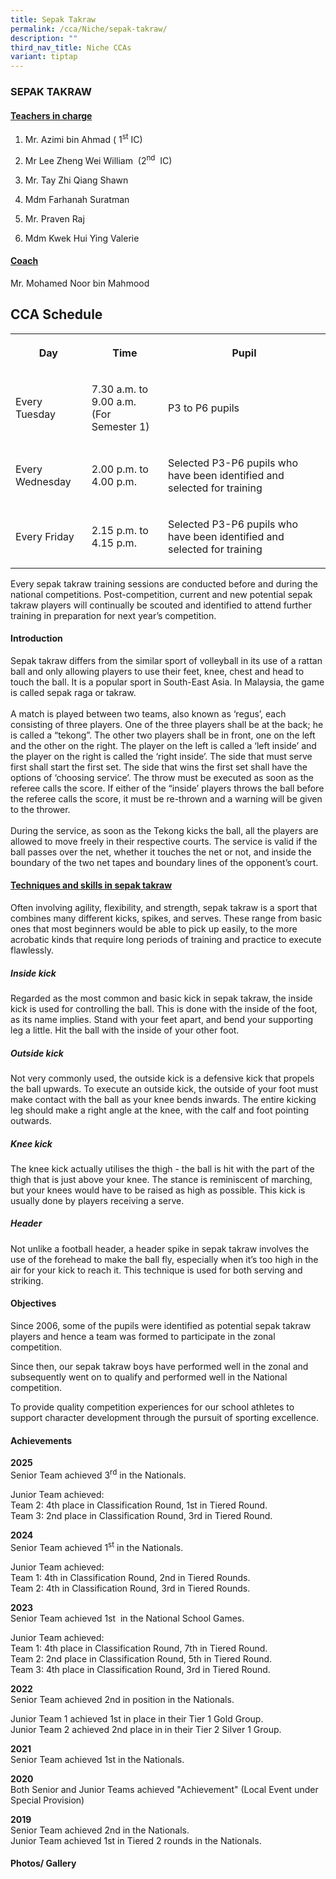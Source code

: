 ```yaml
---
title: Sepak Takraw
permalink: /cca/Niche/sepak-takraw/
description: ""
third_nav_title: Niche CCAs
variant: tiptap
---
```

<h3>SEPAK TAKRAW</h3>
<h4><strong><u>Teachers in charge</u></strong></h4>
<ol data-tight="true" class="tight">
<li>
<p>Mr. Azimi bin Ahmad ( 1<sup>st</sup> IC)</p>
</li>
<li>
<p>Mr Lee Zheng Wei William&nbsp; (2<sup>nd</sup>&nbsp; IC)&nbsp;&nbsp;&nbsp;&nbsp;&nbsp;&nbsp;&nbsp;&nbsp;&nbsp;&nbsp;&nbsp;&nbsp;&nbsp;&nbsp;&nbsp;&nbsp;&nbsp;&nbsp;&nbsp;</p>
</li>
<li>
<p>Mr. Tay Zhi Qiang Shawn</p>
</li>
<li>
<p>Mdm Farhanah Suratman</p>
</li>
<li>
<p>Mr. Praven Raj</p>
</li>
<li>
<p>Mdm Kwek Hui Ying Valerie</p>
</li>
</ol>
<h4><strong><u>Coach</u></strong></h4>
<p>Mr. Mohamed Noor bin Mahmood</p>
<h2>CCA Schedule</h2>
<table style="minWidth: 125px">
<colgroup>
<col>
<col>
<col>
<col>
<col>
</colgroup>
<tbody>
<tr>
<th rowspan="1" colspan="2">
<p>Day</p>
</th>
<th rowspan="1" colspan="2">
<p>Time</p>
</th>
<th rowspan="1" colspan="1">
<p>Pupil</p>
</th>
</tr>
<tr>
<td rowspan="1" colspan="2">
<p>Every Tuesday</p>
</td>
<td rowspan="1" colspan="2">
<p>7.30 a.m. to 9.00 a.m.
<br>(For Semester 1)</p>
</td>
<td rowspan="1" colspan="1">
<p>P3 to P6 pupils</p>
</td>
</tr>
<tr>
<td rowspan="1" colspan="2">
<p>Every Wednesday</p>
</td>
<td rowspan="1" colspan="2">
<p>2.00 p.m. to 4.00 p.m.</p>
</td>
<td rowspan="1" colspan="1">
<p>Selected P3-P6 pupils who have been identified and selected for training</p>
</td>
</tr>
<tr>
<td rowspan="1" colspan="2">
<p>Every Friday</p>
</td>
<td rowspan="1" colspan="2">
<p>2.15 p.m. to 4.15 p.m.</p>
</td>
<td rowspan="1" colspan="1">
<p>Selected P3-P6 pupils who have been identified and selected for training</p>
</td>
</tr>
</tbody>
</table>
<p>Every sepak takraw training sessions are conducted before and during the
national competitions. Post-competition, current and new potential sepak
takraw players will continually be scouted and identified to attend further
training in preparation for next year’s competition.</p>
<h4>Introduction</h4>
<p>Sepak takraw differs from the similar sport of volleyball in its use of
a rattan ball and only allowing players to use their feet, knee, chest
and head to touch the ball. It is a popular sport in South-East Asia. In
Malaysia, the game is called sepak raga or takraw.
<br>
<br>A match is played between two teams, also known as ‘regus’, each consisting
of three players. One of the three players shall be at the back; he is
called a “tekong”. The other two players shall be in front, one on the
left and the other on the right. The player on the left is called a ‘left
inside’ and the player on the right is called the ‘right inside’. The side
that must serve first shall start the first set. The side that wins the
first set shall have the options of ‘choosing service’. The throw must
be executed as soon as the referee calls the score. If either of the “inside’
players throws the ball before the referee calls the score, it must be
re-thrown and a warning will be given to the thrower.
<br>
<br>During the service, as soon as the Tekong kicks the ball, all the players
are allowed to move freely in their respective courts. The service is valid
if the ball passes over the net, whether it touches the net or not, and
inside the boundary of the two net tapes and boundary lines of the opponent’s
court.</p>
<h4><u>Techniques and skills in sepak takraw</u></h4>
<p>Often involving agility, flexibility, and strength, sepak takraw is a
sport that combines many different kicks, spikes, and serves. These range
from basic ones that most beginners would be able to pick up easily, to
the more acrobatic kinds that require long periods of training and practice
to execute flawlessly.</p>
<h5>Inside kick</h5>
<p>Regarded as the most common and basic kick in sepak takraw, the inside
kick is used for controlling the ball. This is done with the inside of
the foot, as its name implies. Stand with your feet apart, and bend your
supporting leg a little. Hit the ball with the inside of your other foot.</p>
<h5>Outside kick</h5>
<p>Not very commonly used, the outside kick is a defensive kick that propels
the ball upwards. To execute an outside kick, the outside of your foot
must make contact with the ball as your knee bends inwards. The entire
kicking leg should make a right angle at the knee, with the calf and foot
pointing outwards.</p>
<h5>Knee kick</h5>
<p>The knee kick actually utilises the thigh - the ball is hit with the part
of the thigh that is just above your knee. The stance is reminiscent of
marching, but your knees would have to be raised as high as possible. This
kick is usually done by players receiving a serve.</p>
<h5>Header</h5>
<p>Not unlike a football header, a header spike in sepak takraw involves
the use of the forehead to make the ball fly, especially when it’s too
high in the air for your kick to reach it. This technique is used for both
serving and striking.</p>
<h4>Objectives</h4>
<p>Since 2006, some of the pupils were identified as potential sepak takraw
players and hence a team was formed to participate in the zonal competition.</p>
<p>Since then, our sepak takraw boys have performed well in the zonal and
subsequently went on to qualify and performed well in the National competition.</p>
<p>To provide quality competition experiences for our school athletes to
support character development through the pursuit of sporting excellence.</p>
<h4>Achievements</h4>
<p><strong>2025</strong>
<br>Senior Team achieved 3<sup>rd</sup> in the Nationals.</p>
<p>Junior Team achieved:
<br>Team 2: 4th place in Classification Round, 1st in Tiered Round.
<br>Team 3: 2nd place in Classification Round, 3rd in Tiered Round.</p>
<p><strong>2024</strong>
<br>Senior Team achieved 1<sup>st</sup> in the Nationals.</p>
<p>Junior Team achieved:
<br>Team 1: 4th in Classification Round, 2nd in Tiered Rounds.
<br>Team 2: 4th in Classification Round, 3rd in Tiered Rounds.</p>
<p><strong>2023</strong>
<br>Senior Team achieved 1st&nbsp; in the National School Games.</p>
<p>Junior Team achieved:
<br>Team 1: 4th place in Classification Round, 7th in Tiered Round.
<br>Team 2: 2nd place in Classification Round, 5th in Tiered Round.
<br>Team 3: 4th place in Classification Round, 3rd in Tiered Round.</p>
<p><strong>2022</strong> 
<br>Senior Team achieved 2nd in position in the Nationals.</p>
<p>Junior Team 1 achieved 1st in place in their Tier 1 Gold Group.
<br>Junior Team 2 achieved 2nd place in in their Tier 2 Silver 1 Group.</p>
<p><strong>2021</strong>
<br>Senior Team achieved 1st in the Nationals.</p>
<p><strong>2020</strong>
<br>Both Senior and Junior Teams achieved "Achievement" (Local Event under
Special Provision)</p>
<p><strong>2019</strong>
<br>Senior Team achieved 2nd in the Nationals.
<br>Junior Team achieved 1st in Tiered 2 rounds in the Nationals.</p>
<h4><strong>Photos/ Gallery</strong></h4>
<p></p>
<p></p>
<p></p>
<p></p>
<p></p>
<p></p>
<p></p>
<p></p>
<p></p>
<p></p>